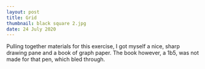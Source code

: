 ```yaml
---
layout: post
title: Grid
thumbnail: black square 2.jpg
date: 24 July 2020
---
```


Pulling together materials for this exercise, I got myself a nice, sharp drawing pane and a book of graph paper. The book however, a 1b5, was not made for that pen, which bled through.

